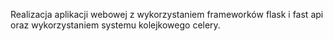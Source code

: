 Realizacja aplikacji webowej z wykorzystaniem frameworków flask i fast api oraz wykorzystaniem systemu kolejkowego celery.
